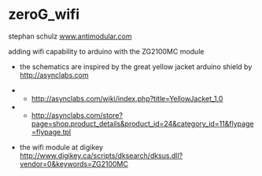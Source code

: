 zeroG_wifi
==========
stephan schulz
www.antimodular.com

adding wifi capability to arduino with the ZG2100MC module

- the schematics are inspired by the great yellow jacket arduino shield by http://asynclabs.com
- - http://asynclabs.com/wiki/index.php?title=YellowJacket_1.0
- - http://asynclabs.com/store?page=shop.product_details&product_id=24&category_id=11&flypage=flypage.tpl

- the wifi module at digikey 
http://www.digikey.ca/scripts/dksearch/dksus.dll?vendor=0&keywords=ZG2100MC
